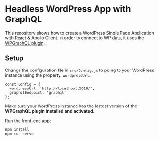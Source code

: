 # Headless WordPress App with GraphQL

This repository shows how to create a WordPress Single Page Application with React & Apollo Client. In order to
connect to WP data, it uses the [WPGraphQL plugin](https://github.com/wp-graphql/wp-graphql). 

## Setup

Change the configuration file in `src/Config.js` to poing to your WordPress instance using the property: `wordpressUrl`.

```
const Config = {
  wordpressUrl: 'http://localhost:5010/',
  graphqlEndpoint: 'graphql'
};
```

Make sure your WordPress instance has the lastest version of the **WPGraphQL plugin installed and activated**. 

Run the front-end app:

```
npm install
npm run serve
```

